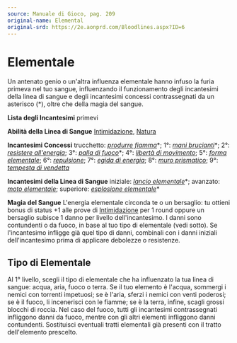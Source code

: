 ```yaml
---
source: Manuale di Gioco, pag. 209
original-name: Elemental
original-srd: https://2e.aonprd.com/Bloodlines.aspx?ID=6
---
```


# Elementale

Un antenato genio o un'altra influenza elementale hanno infuso la furia primeva
nel tuo sangue, influenzando il funzionamento degli incantesimi della linea di
sangue e degli incantesimi concessi contrassegnati da un asterisco (\*), oltre
che della magia del sangue.

**Lista degli Incantesimi** primevi

**Abilità della Linea di Sangue** [Intimidazione](/abilita/intimidazione),
[Natura](/abilita/natura)

**Incantesimi Concessi** trucchetto:
_[produrre fiamma](/incantesimi/produrre-fiamma)_\*; 1°:
_[mani brucianti](/incantesimi/mani-brucianti)_\*; 2°:
_[resistere all'energia](/incantesimi/resistere-all'energia)_; 3°:
_[palla di fuoco](/incantesimi/palla-di-fuoco)_\*; 4°:
_[libertà di movimento](/incantesimi/libertà-di-movimento)_; 5°:
_[forma elementale](/incantesimi/forma-elementale)_; 6°:
_[repulsione](/incantesimi/repulsione)_; 7°:
_[egida di energia](/incantesimi/egida-di-energia)_; 8°:
_[muro prismatico](/incantesimi/muro-prismatico)_; 9°:
_[tempesta di vendetta](/incantesimi/tempesta-di-vendetta)_

**Incantesimi della Linea di Sangue** iniziale:
_[lancio elementale](/incantesimi/lancio-elementale)_\*; avanzato:
_[moto elementale](/incantesimi/moto-elementale)_; superiore:
_[esplosione elementale](/incantesimi/esplosione-elementale)_\*

**Magia del Sangue** L'energia elementale circonda te o un bersaglio: tu ottieni
bonus di status +1 alle prove di [Intimidazione](/abilita/intimidazione) per 1
round oppure un bersaglio subisce 1 danno per livello dell'incantesimo. I danni
sono contundenti o da fuoco, in base al tuo tipo di elementale (vedi sotto). Se
l'incantesimo infligge già quel tipo di danni, combinali con i danni iniziali
dell'incantesimo prima di applicare debolezze o resistenze.

## Tipo di Elementale

Al 1° livello, scegli il tipo di elementale che ha influenzato la tua linea di
sangue: acqua, aria, fuoco o terra. Se il tuo elemento è l'acqua, sommergi i
nemici con torrenti impetuosi; se è l'aria, sferzi i nemici con venti poderosi;
se è il fuoco, li incenerisci con le fiamme; se è la terra, infine, scagli
grossi blocchi di roccia. Nel caso del fuoco, tutti gli incantesimi
contrassegnati infliggono danni da fuoco, mentre con gli altri elementi
infliggono danni contundenti. Sostituisci eventuali tratti elementali già
presenti con il tratto dell'elemento prescelto.
